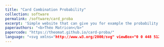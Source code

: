 ```yaml
---
title: "Card Combination Probability"
collection: software
permalink: /software/card_proba
excerpt: 'Simple website that can give you for example the probability of having a square and a triple and a pair given n cards drawn.'
paperauthors: "<b>Théo Matricon</b>"
papercode: "https://theomat.github.io/card-proba/"
language: "<svg xmlns="http://www.w3.org/2000/svg" viewBox="0 0 448 512"><path d="M448 96c0-35.3-28.7-64-64-64H64C28.7 32 0 60.7 0 96V416c0 35.3 28.7 64 64 64H384c35.3 0 64-28.7 64-64V96zM180.9 444.9c-33.7 0-53.2-17.4-63.2-38.5L152 385.7c6.6 11.7 12.6 21.6 27.1 21.6c13.8 0 22.6-5.4 22.6-26.5V237.7h42.1V381.4c0 43.6-25.6 63.5-62.9 63.5zm85.8-43L301 382.1c9 14.7 20.8 25.6 41.5 25.6c17.4 0 28.6-8.7 28.6-20.8c0-14.4-11.4-19.5-30.7-28l-10.5-4.5c-30.4-12.9-50.5-29.2-50.5-63.5c0-31.6 24.1-55.6 61.6-55.6c26.8 0 46 9.3 59.8 33.7L368 290c-7.2-12.9-15-18-27.1-18c-12.3 0-20.1 7.8-20.1 18c0 12.6 7.8 17.7 25.9 25.6l10.5 4.5c35.8 15.3 55.9 31 55.9 66.2c0 37.8-29.8 58.6-69.7 58.6c-39.1 0-64.4-18.6-76.7-43z"/></svg> JavaScript"
---
```

